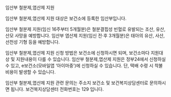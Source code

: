 임산부 철분제,엽산제 지원


임산부 철분제,엽산제 지원 대상은 보건소에 등록한 임산부입니다.


임산부 철분제 지원(임신 16주부터 5개월분)은 철분결핍성 빈혈로 유발되는 조산, 유산, 산모 사망을 예방합니다.
임산부 엽산제 지원(임신 전·후 3개월분)은 태아의 유산, 사산, 선천성 기형 등을 예방합니다.


임산부 철분제,엽산제 지원 신청 방법은 보건소에 신청하시면 되며, 보건소마다 지원대상 및 지원내용이 다를 수 있습니다.
임산부 철분제,엽산제 지원은 정부24에서 신청하실 수 있고, e보건소(모바일앱 ‘아이마중’)에 신청하실 수 있습니다.
단, 택배 수령 시 착불 비용이 발생할 수 있습니다.


임산부 철분제,엽산제 지원 관련 문의는 주소지 보건소 및 보건복지상담센터로 문의하시면 됩니다. 보건복지상담센터 전화번호는 129 입니다.